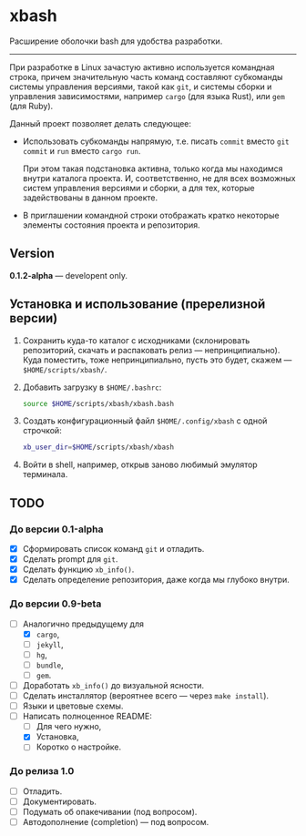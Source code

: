 # xbash

Расширение оболочки bash для удобства разработки.

-----

При разработке в Linux зачастую активно используется командная строка, причем значительную часть команд
составляют субкоманды системы управления версиями, такой как `git`, и системы сборки и управления
зависимостями, например `cargo` (для языка Rust), или `gem` (для Ruby).

Данный проект позволяет делать следующее:

* Использовать субкоманды напрямую, т.е. писать `commit` вместо `git commit` и `run` вместо `cargo run`.

  При этом такая подстановка активна, только когда мы находимся внутри каталога проекта. И, соответственно,
  не для всех возможных систем управления версиями и сборки, а для тех, которые задействованы в данном
  проекте.

* В приглашении командной строки отображать кратко некоторые элементы состояния проекта и репозитория.

## Version

**0.1.2-alpha** — developent only.

## Установка и использование (пререлизной версии)

1. Сохранить куда-то каталог с исходниками (склонировать репозиторий, скачать и распаковать релиз — непринципиально).
   Куда поместить, тоже непринципиально, пусть это будет, скажем — `$HOME/scripts/xbash/`.

2. Добавить загрузку в `$HOME/.bashrc`:

   ```bash
   source $HOME/scripts/xbash/xbash.bash
   ```
3. Создать конфигурационный файл `$HOME/.config/xbash` с одной строчкой:

   ```bash
   xb_user_dir=$HOME/scripts/xbash/xbash
   ```

4. Войти в shell, например, открыв заново любимый эмулятор терминала.

## TODO

### До версии 0.1-alpha

- [x] Сформировать список команд `git` и отладить.
- [x] Сделать prompt для `git`.
- [x] Сделать функцию `xb_info()`.
- [x] Сделать определение репозитория, даже когда мы глубоко внутри.

### До версии 0.9-beta

- [ ] Аналогично предыдущему для
  - [x] `cargo`,
  - [ ] `jekyll`,
  - [ ] `hg`,
  - [ ] `bundle`,
  - [ ] `gem`.
- [ ] Доработать `xb_info()` до визуальной ясности.
- [ ] Сделать инсталлятор (вероятнее всего — через `make install`).
- [ ] Языки и цветовые схемы.
- [ ] Написать полноценное README:
  - [ ] Для чего нужно,
  - [x] Установка,
  - [ ] Коротко о настройке.

### До релиза 1.0

- [ ] Отладить.
- [ ] Документировать.
- [ ] Подумать об опакечивании (под вопросом).
- [ ] Автодополнение (completion) — под вопросом.
